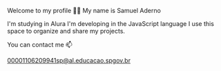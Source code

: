 Welcome to my profile 💙💙
My name is Samuel Aderno

I'm studying in Alura
I'm developing in the JavaScript language
I use this space to organize and share my projects.

You can contact me 📫

00001106209941sp@al.educacao.spgov.br

